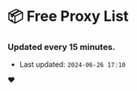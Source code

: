 # :package: Free Proxy List
### Updated every 15 minutes.

- Last updated: `2024-06-26 17:10`

:heart:
